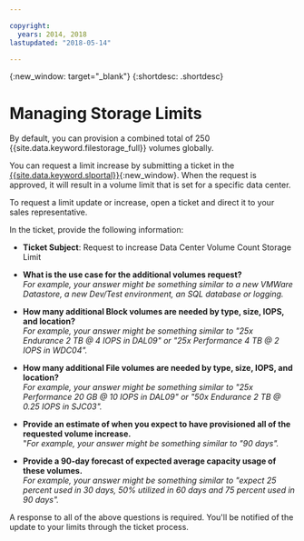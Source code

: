 ```yaml
---

copyright:
  years: 2014, 2018
lastupdated: "2018-05-14"

---
```

{:new_window: target="_blank"}
{:shortdesc: .shortdesc}

# Managing Storage Limits

By default, you can provision a combined total of 250 {{site.data.keyword.filestorage_full}} volumes globally. 

You can request a limit increase by submitting a ticket in the [{{site.data.keyword.slportal}}](https://control.softlayer.com/){:new_window}. When the request is approved, it will result in a volume limit that is set for a specific data center.  

To request a limit update or increase, open a ticket and direct it to your sales representative.

In the ticket, provide the following information:

- **Ticket Subject**: Request to increase Data Center Volume Count Storage Limit

- **What is the use case for the additional volumes request?** <br />
*For example, your answer might be something similar to a new VMWare Datastore, a new Dev/Test environment, an SQL database or logging.*

- **How many additional Block volumes are needed by type, size, IOPS, and location?** <br />
*For example, your answer might be something similar to "25x Endurance 2 TB @ 4 IOPS in DAL09" or "25x Performance 4 TB @ 2 IOPS in WDC04".*

- **How many additional File volumes are needed by type, size, IOPS, and location?** <br />
*For example, your answer might be something similar to "25x Performance 20 GB @ 10 IOPS in DAL09" or "50x Endurance 2 TB @ 0.25 IOPS in SJC03".*
 
- **Provide an estimate of when you expect to have provisioned all of the requested volume increase.** <br />
 "*For example, your answer might be something similar to "90 days".*

- **Provide a 90-day forecast of expected average capacity usage of these volumes.** <br />
*For example, your answer might be something similar to "expect 25 percent used in 30 days, 50% utilized in 60 days and 75 percent used in 90 days".*

A response to all of the above questions is required. You'll be notified of the update to your limits through the ticket process. 
